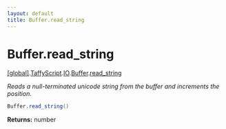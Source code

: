 ```yaml
---
layout: default
title: Buffer.read_string
---
```


# Buffer.read_string

[\[global\]]({{site.baseurl}}/docs/).[TaffyScript]({{site.baseurl}}/docs/TaffyScript/).[IO]({{site.baseurl}}/docs/TaffyScript/IO/).[Buffer]({{site.baseurl}}/docs/TaffyScript/IO/Buffer/).[read_string]({{site.baseurl}}/docs/TaffyScript/IO/Buffer/read_string/)

_Reads a null-terminated unicode string from the buffer and increments the position._

```cs
Buffer.read_string()
```

**Returns:** number
